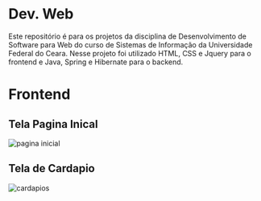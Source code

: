 # Dev. Web
Este repositório é para os projetos da disciplina de Desenvolvimento de Software para Web do curso de Sistemas de Informação da Universidade Federal do Ceara.
Nesse projeto foi utilizado HTML, CSS e Jquery para o frontend e Java, Spring e Hibernate para o backend.

# Frontend
## Tela Pagina Inical
![pagina inicial](https://user-images.githubusercontent.com/37156004/90200699-0fa97300-ddaf-11ea-94ef-0281ebe212f4.png)

## Tela de Cardapio
![cardapios](https://user-images.githubusercontent.com/37156004/90200875-a37b3f00-ddaf-11ea-8c6c-59691804df31.png)
